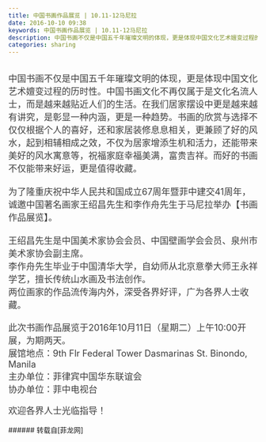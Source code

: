 ```yaml
---
title: 中国书画作品展览 | 10.11-12马尼拉
date: 2016-10-10 09:38
keywords: 中国书画作品展览 | 10.11-12马尼拉
description: 中国书画不仅是中国五千年璀璨文明的体现，更是体现中国文化艺术嬗变过程的历时性。中国书画文化不再仅属于是文化名流人士，而是越来越贴近人们的生活。在我们居家摆设中更是越来越有讲究，是彰显一种内涵，更是一种趋势。书画的欣赏与选择不仅仅根据个人的喜好，还和家居装修息息相关，更兼顾了好的风水，起到相辅相成之效，不仅为居家增添生机和活力，还能带来美好的风水寓意等，祝福家庭幸福美满，富贵吉祥。而好的书画不仅能带来好运，更是值得收藏。为了隆重庆祝中华人民共和国成立67周年暨菲中建交41周年，诚邀中国著名画家王绍昌先生和李作舟先生于马尼拉举办【书画作品展览】。王绍昌先生是中国美术家协会会员、中国壁画学会会员、泉州市美术家协会副主席。李作舟先生毕业于中国清华大学，自幼师从北京意拳大师王永祥学艺，擅长传统山水画及书法创作。两位画家的作品流传海内外，深受各界好评，广为各界人士收藏。此次书画作品展览于2016年10月11日（星期二）上午10:00开展，为期两天。展馆地点：9th Flr Federal Tower Dasmarinas St. Binondo, Manila主办单位：菲律宾中国华东联谊会协办单位：菲中电视台欢迎各界人士光临指导！
categories: sharing
---
```

<td class="t_f" id="postmessage_408130">

<br/>
<div align="left"><font style="color:rgb(62, 62, 62)"><font face="&amp;quot"><font style="font-size:18px">中国书画不仅是中国五千年璀璨文明的体现，更是体现中国文化艺术嬗变过程的历时性。中国书画文化不再仅属于是文化名流人士，而是越来越贴近人们的生活。在我们居家摆设中更是越来越有讲究，是彰显一种内涵，更是一种趋势。书画的欣赏与选择不仅仅根据个人的喜好，还和家居装修息息相关，更兼顾了好的风水，起到相辅相成之效，不仅为居家增添生机和活力，还能带来美好的风水寓意等，祝福家庭幸福美满，富贵吉祥。而好的书画不仅能带来好运，更是值得收藏。</font></font></font></div><div align="left"><font style="color:rgb(62, 62, 62)"><font face="&amp;quot"><font style="font-size:18px"><br/>
</font></font></font></div><div align="left"><font style="color:rgb(62, 62, 62)"><font face="&amp;quot"><font style="font-size:18px">为了隆重庆祝中华人民共和国成立67周年暨菲中建交41周年，诚邀中国著名画家王绍昌先生和李作舟先生于马尼拉举办【书画作品展览】。</font></font></font></div><div align="left"><font style="color:rgb(62, 62, 62)"><font face="&amp;quot"><font style="font-size:18px"><br/>
</font></font></font></div><div align="left"><font style="color:rgb(62, 62, 62)"><font face="&amp;quot"><font style="font-size:18px"><img alt="" border="0" class="zoom" data-cf-modified-3fe604e544ef7244df0f4865-="" file="http://mmbiz.qpic.cn/mmbiz_jpg/XCZ0r5zuDk85DG640XUZlDfiaZ9AMcibP70cdsgVfQ0o8ibHbBIYficicnsicJdgZmZp1DfiaGBwE6Zymo48jCIKcgKWQ/640?wx_fmt=jpeg" id="aimg_i46we" lazyloadthumb="1" onclick="" onmouseover="" src="http://mmbiz.qpic.cn/mmbiz_jpg/XCZ0r5zuDk85DG640XUZlDfiaZ9AMcibP70cdsgVfQ0o8ibHbBIYficicnsicJdgZmZp1DfiaGBwE6Zymo48jCIKcgKWQ/640?wx_fmt=jpeg"/><br/>
王绍昌先生是中国美术家协会会员、中国壁画学会会员、泉州市美术家协会副主席。</font></font></font></div><div align="left"><font style="color:rgb(62, 62, 62)"><font face="&amp;quot"><font style="font-size:18px"><img alt="" border="0" class="zoom" data-cf-modified-3fe604e544ef7244df0f4865-="" file="http://mmbiz.qpic.cn/mmbiz_jpg/XCZ0r5zuDk85DG640XUZlDfiaZ9AMcibP7SaxtWIvxCSk9Ybep5tibbvstcXm3kGkmk3VPcM1djY7lwiattyYvwhFA/0?" id="aimg_TFFte" lazyloadthumb="1" onclick="" onmouseover="" src="http://mmbiz.qpic.cn/mmbiz_jpg/XCZ0r5zuDk85DG640XUZlDfiaZ9AMcibP7SaxtWIvxCSk9Ybep5tibbvstcXm3kGkmk3VPcM1djY7lwiattyYvwhFA/0?"/><br/>
李作舟先生毕业于中国清华大学，自幼师从北京意拳大师王永祥学艺，擅长传统山水画及书法创作。</font></font></font></div><div align="left"><font style="color:rgb(62, 62, 62)"><font face="&amp;quot"><font style="font-size:18px"><img alt="" border="0" class="zoom" data-cf-modified-3fe604e544ef7244df0f4865-="" file="http://mmbiz.qpic.cn/mmbiz_jpg/XCZ0r5zuDk85DG640XUZlDfiaZ9AMcibP74f74N44QrPF7AicKjoEmzGmEPmNvPhODzEXMWH0nO2v99c42ia4wIQjA/0?" id="aimg_LUD5K" lazyloadthumb="1" onclick="" onmouseover="" src="http://mmbiz.qpic.cn/mmbiz_jpg/XCZ0r5zuDk85DG640XUZlDfiaZ9AMcibP74f74N44QrPF7AicKjoEmzGmEPmNvPhODzEXMWH0nO2v99c42ia4wIQjA/0?"/><br/>
两位画家的作品流传海内外，深受各界好评，广为各界人士收藏。</font></font></font></div><div align="left"><font style="color:rgb(62, 62, 62)"></font></div><div align="left"><font style="color:rgb(62, 62, 62)"><font face="&amp;quot"><font style="font-size:18px"><img alt="" border="0" class="zoom" data-cf-modified-3fe604e544ef7244df0f4865-="" file="http://mmbiz.qpic.cn/mmbiz_jpg/XCZ0r5zuDk85DG640XUZlDfiaZ9AMcibP7HPibc1wnElg8OjMzxYibQJRJ9uHGbs5q26O2XDQBh30CBMlEK9h4niaPA/0?" id="aimg_iY9c4" lazyloadthumb="1" onclick="" onmouseover="" src="http://mmbiz.qpic.cn/mmbiz_jpg/XCZ0r5zuDk85DG640XUZlDfiaZ9AMcibP7HPibc1wnElg8OjMzxYibQJRJ9uHGbs5q26O2XDQBh30CBMlEK9h4niaPA/0?"/></font></font></font></div><div align="left"><font style="color:rgb(62, 62, 62)"><font face="&amp;quot"><font style="font-size:18px"><img alt="" border="0" class="zoom" data-cf-modified-3fe604e544ef7244df0f4865-="" file="http://mmbiz.qpic.cn/mmbiz_jpg/XCZ0r5zuDk85DG640XUZlDfiaZ9AMcibP7mLJfIVsCGOSdJtOX1sTWia6TAqRFwL7doY3VXYtKQviaH3k34hIQ6ATQ/0?" id="aimg_VX931" lazyloadthumb="1" onclick="" onmouseover="" src="http://mmbiz.qpic.cn/mmbiz_jpg/XCZ0r5zuDk85DG640XUZlDfiaZ9AMcibP7mLJfIVsCGOSdJtOX1sTWia6TAqRFwL7doY3VXYtKQviaH3k34hIQ6ATQ/0?"/></font></font></font></div><div align="left"><font style="color:rgb(62, 62, 62)"><font face="&amp;quot"><font style="font-size:18px"><img alt="" border="0" class="zoom" data-cf-modified-3fe604e544ef7244df0f4865-="" file="http://mmbiz.qpic.cn/mmbiz_jpg/XCZ0r5zuDk85DG640XUZlDfiaZ9AMcibP7Fia30Rd21DbSTlia0mlRTr9t4fpJZkfAoseUsNUhcMIyoibtRL4A25XQg/0?" id="aimg_S2pP7" lazyloadthumb="1" onclick="" onmouseover="" src="http://mmbiz.qpic.cn/mmbiz_jpg/XCZ0r5zuDk85DG640XUZlDfiaZ9AMcibP7Fia30Rd21DbSTlia0mlRTr9t4fpJZkfAoseUsNUhcMIyoibtRL4A25XQg/0?"/></font></font></font></div><div align="left"><font style="color:rgb(62, 62, 62)"><font face="&amp;quot"><font style="font-size:18px"><img alt="" border="0" class="zoom" data-cf-modified-3fe604e544ef7244df0f4865-="" file="http://mmbiz.qpic.cn/mmbiz_jpg/XCZ0r5zuDk85DG640XUZlDfiaZ9AMcibP7HavkhYtViaq0ibhe0n13WNm4Lz4IYmlDLuaueWljY78bulgic3iayRAdEQ/0?" id="aimg_mc7xA" lazyloadthumb="1" onclick="" onmouseover="" src="http://mmbiz.qpic.cn/mmbiz_jpg/XCZ0r5zuDk85DG640XUZlDfiaZ9AMcibP7HavkhYtViaq0ibhe0n13WNm4Lz4IYmlDLuaueWljY78bulgic3iayRAdEQ/0?"/></font></font></font></div><div align="left"><font style="color:rgb(62, 62, 62)"><font face="&amp;quot"><font style="font-size:18px"><img alt="" border="0" class="zoom" data-cf-modified-3fe604e544ef7244df0f4865-="" file="http://mmbiz.qpic.cn/mmbiz_jpg/XCZ0r5zuDk85DG640XUZlDfiaZ9AMcibP7eX5LsKT80icgjyxxBEoSfC4uTXXcFEqbHgIDCtAw7hIVS4yRficez01A/0?" height="1" id="aimg_diirR" onclick="" onmouseover="" src="http://mmbiz.qpic.cn/mmbiz_jpg/XCZ0r5zuDk85DG640XUZlDfiaZ9AMcibP7eX5LsKT80icgjyxxBEoSfC4uTXXcFEqbHgIDCtAw7hIVS4yRficez01A/0?"/></font></font></font></div><div align="left"><font style="color:rgb(62, 62, 62)"><font face="&amp;quot"><font style="font-size:18px"><img alt="" border="0" class="zoom" data-cf-modified-3fe604e544ef7244df0f4865-="" file="http://mmbiz.qpic.cn/mmbiz_jpg/XCZ0r5zuDk85DG640XUZlDfiaZ9AMcibP7KAtBBGNzIKVUjLZqnXJ1DgXVgGTiaialblP6RgafKdiarDj2Fcgwiae3Rw/0?" height="1" id="aimg_o02GF" onclick="" onmouseover="" src="http://mmbiz.qpic.cn/mmbiz_jpg/XCZ0r5zuDk85DG640XUZlDfiaZ9AMcibP7KAtBBGNzIKVUjLZqnXJ1DgXVgGTiaialblP6RgafKdiarDj2Fcgwiae3Rw/0?"/></font></font></font></div><div align="left"><font style="color:rgb(62, 62, 62)"><font face="&amp;quot"><font style="font-size:18px"><img alt="" border="0" class="zoom" data-cf-modified-3fe604e544ef7244df0f4865-="" file="http://mmbiz.qpic.cn/mmbiz_jpg/XCZ0r5zuDk85DG640XUZlDfiaZ9AMcibP7BR7h4Qh4TVBo9J7KTic00nU9Q3wOdrBJa56U7euqkUia9EU8LH0k3Opg/0?" height="1" id="aimg_e14z8" onclick="" onmouseover="" src="http://mmbiz.qpic.cn/mmbiz_jpg/XCZ0r5zuDk85DG640XUZlDfiaZ9AMcibP7BR7h4Qh4TVBo9J7KTic00nU9Q3wOdrBJa56U7euqkUia9EU8LH0k3Opg/0?"/></font></font></font></div><br/>
<div align="left"><font style="color:rgb(62, 62, 62)"><font face="&amp;quot"><font style="font-size:18px">此次书画作品展览于2016年10月11日（星期二）上午10:00开展，为期两天。<br/>
</font></font></font></div><div align="left"><font style="color:rgb(62, 62, 62)"><font face="&amp;quot"><font style="font-size:18px">展馆地点：9th Flr Federal Tower Dasmarinas St. Binondo, Manila</font></font></font></div><div align="left"><font style="color:rgb(62, 62, 62)"><font face="&amp;quot"><font style="font-size:18px">主办单位：菲律宾中国华东联谊会</font></font></font></div><div align="left"><font style="color:rgb(62, 62, 62)"><font face="&amp;quot"><font style="font-size:18px">协办单位：菲中电视台</font></font></font></div><br/>
<div align="left"><font style="color:rgb(62, 62, 62)"><font face="&amp;quot"><font style="font-size:18px">欢迎各界人士光临指导！</font></font></font></div><br/>
</td>
###### 转载自[菲龙网]